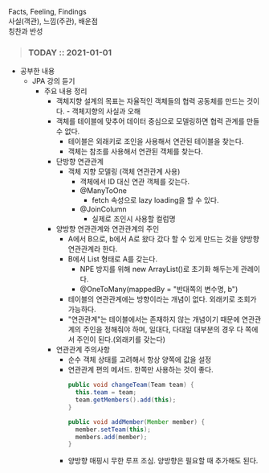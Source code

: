Facts, Feeling, Findings  
사실(객관), 느낌(주관), 배운점  
칭찬과 반성

> ### TODAY :: 2021-01-01

* 공부한 내용
    * JPA 강의 듣기
      - 주요 내용 정리
        - 객체지향 설계의 목표는 자율적인 객체들의 협력 공동체를 만드는 것이다. - 객체지향의 사실과 오해
        - 객체를 테이블에 맞추어 데이터 중심으로 모델링하면 협력 관계를 만들 수 없다.
          - 테이블은 외래키로 조인을 사용해서 연관된 테이블을 찾는다.
          - 객체는 참조를 사용해서 연관된 객체를 찾는다.
        - 단방향 연관관계
          - 객체 지향 모델링 (객체 연관관계 사용)
            - 객체에서 ID 대신 연관 객체를 갖는다.
            - @ManyToOne
                - fetch 속성으로 lazy loading을 할 수 있다.
            - @JoinColumn
                - 실제로 조인시 사용할 컬럼명
        - 양방향 연관관계와 연관관계의 주인
          - A에서 B으로, b에서 A로 왔다 갔다 할 수 있게 만드는 것을 양방향 연관관계라 한다.
          - B에서 List 형태로 A를 갖는다.
              - NPE 방지를 위해 new ArrayList()로 초기화 해두는게 관례이다.
              - @OneToMany(mappedBy = "반대쪽의 변수명, b")
          - 테이블의 연관관계에는 방향이라는 개념이 없다. 외래키로 조회가 가능하다.
          - "연관관계"는 테이블에서는 존재하지 않는 개념이기 때문에 연관관계의 주인을 정해줘야 하며, 일대다, 다대일 대부분의 경우 다 쪽에서 주인이 된다.(외래키를 갖는다)
        - 연관관계 주의사항
          - 순수 객체 상태를 고려해서 항상 양쪽에 값을 설정
          - 연관관계 편의 메서드. 한쪽만 사용하는 것이 좋다.
              ```java
              public void changeTeam(Team team) {
                this.team = team;
                team.getMembers().add(this);
              }

              public void addMember(Member member) {
                member.setTeam(this);
                members.add(member);
              }
              ```
          - 양방향 매핑시 무한 루프 조심. 양방향은 필요할 때 추가해도 된다.
